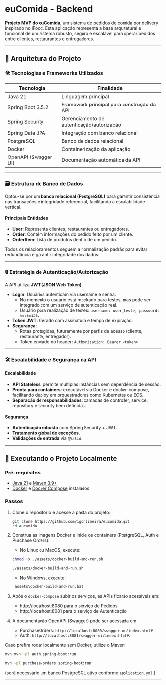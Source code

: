 # euComida - Backend

**Projeto MVP do euComida**, um sistema de pedidos de comida por delivery inspirado no iFood. Esta aplicação representa a base arquitetural e funcional de um sistema robusto, seguro e escalável para operar pedidos entre clientes, restaurantes e entregadores.

---

## 🤖 Arquitetura do Projeto

### 🛠️ Tecnologias e Frameworks Utilizados

| Tecnologia | Finalidade |
|------------|------------|
| Java 21 | Linguagem principal |
| Spring Boot 3.5.2 | Framework principal para construção da API |
| Spring Security | Gerenciamento de autenticação/autorizacão |
| Spring Data JPA | Integração com banco relacional |
| PostgreSQL | Banco de dados relacional |
| Docker | Containerização da aplicação |
| OpenAPI (Swagger UI) | Documentação automática da API |

---

### 🗃️ Estrutura do Banco de Dados

Optou-se por um **banco relacional (PostgreSQL)** para garantir consistência nas transações e integridade referencial, facilitando a escalabilidade vertical.

#### Principais Entidades

- **User**: Representa clientes, restaurantes ou entregadores.
- **Order**: Contém informações do pedido feito por um cliente.
- **OrderItem**: Lista de produtos dentro de um pedido.

Todos os relacionamentos seguem a normalização padrão para evitar redundância e garantir integridade dos dados.

---

### 🔒 Estratégia de Autenticação/Autorização

A API utiliza **JWT (JSON Web Token)**.

- **Login**: Usuários autenticam via username e senha.
  - No momento o usuário está mockado para testes, mas pode ser integrado com um serviço de autenticação real.
  - Usuário para realização de testes: `username: user_teste, password: teste123`.
- **Token JWT**: Gerado com assinatura e tempo de expiração.
- **Segurança**:
    - Rotas protegidas, futuramente por perfis de acesso (cliente, restaurante, entregador).
    - Token enviado no header: `Authorization: Bearer <token>`

---

### 🛠️ Escalabilidade e Segurança da API

#### Escalabilidade

- **API Stateless**: permite múltiplas instâncias sem dependência de sessão.
- **Pronta para containers**: executável via Docker e docker-compose, facilitando deploy em orquestradores como Kubernetes ou ECS.
- **Separacão de responsabilidades**: camadas de controller, service, repository e security bem definidas.

#### Segurança

- **Autenticação robusta** com Spring Security + JWT.
- **Tratamento global de exceções**.
- **Validações de entrada** via `@Valid`.

---

## 🚀 Executando o Projeto Localmente

### Pré-requisitos

- [Java 21](https://jdk.java.net/archive/) e [Maven 3.9+](https://maven.apache.org/)
- [Docker](https://www.docker.com/) e [Docker Compose](https://docs.docker.com/compose/) instalados

### Passos

1. Clone o repositório e acesse a pasta do projeto:
   ```bash
   git clone https://github.com/igorlimeira/eucomida.git
   cd eucomida
   ```
2. Construa as imagens Docker e inicie os containers (PostgreSQL, Auth e Purchase Orders):
    - No Linux ou MacOS, execute:
    ```bash 
   chmod +x ./assets/docker-build-and-run.sh
    ```
   
   ```bash
   ./assets/docker-build-and-run.sh
   ```
    - No Windows, execute:
   ```bash
    assets\docker-build-and-run.bat
    ```
3. Após o `docker-compose` subir os serviços, as APIs ficarão acessíveis em:
    - http://localhost:8080 para o serviço de Pedidos
    - http://localhost:8081 para o serviço de Autenticação
4. A documentação OpenAPI (Swagger) pode ser acessada em 
   - PurchaseOrders: `http://localhost:8080/swagger-ui/index.html#`
   - Auth: `http://localhost:8081/swagger-ui/index.html#`.

Caso prefira rodar localmente sem Docker, utilize o Maven:
```bash
mvn mvn -pl auth spring-boot:run
```
```bash
mvn -pl purchase-orders spring-boot:run
```
(será necessário um banco PostgreSQL ativo conforme `application.yml`.)

---
